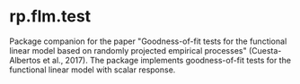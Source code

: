 # rp.flm.test
Package companion for the paper "Goodness-of-fit tests for the functional linear model based on randomly projected empirical processes" (Cuesta-Albertos et al., 2017). The package implements goodness-of-fit tests for the functional linear model with scalar response.

